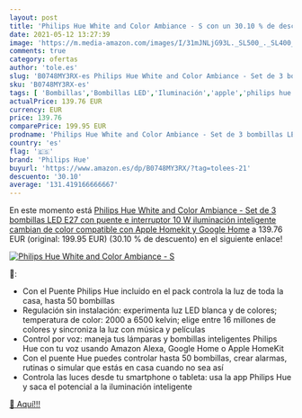 ```yaml
---
layout: post
title: 'Philips Hue White and Color Ambiance - S con un 30.10 % de descuento'
date: 2021-05-12 13:27:39
image: 'https://m.media-amazon.com/images/I/31mJNLjG93L._SL500_._SL400_.jpg'
comments: true
category: ofertas
author: 'tole.es'
slug: 'B0748MY3RX-es Philips Hue White and Color Ambiance - Set de 3 bombillas...'
sku: 'B0748MY3RX-es'
tags: [ 'Bombillas','Bombillas LED','Iluminación','apple','philips hue', ]
actualPrice: 139.76 EUR
currency: EUR
price: 139.76
comparePrice: 199.95 EUR
prodname: 'Philips Hue White and Color Ambiance - Set de 3 bombillas LED E27 con puente e interruptor  10 W  iluminación inteligente  cambian de color  compatible con Apple Homekit y Google Home'
country: 'es'
flag: '🇪🇸'
brand: 'Philips Hue'
buyurl: 'https://www.amazon.es/dp/B0748MY3RX/?tag=tolees-21'
descuento: '30.10'
average: '131.419166666667'
---
```


En este momento está [Philips Hue White and Color Ambiance - Set de 3 bombillas LED E27 con puente e interruptor  10 W  iluminación inteligente  cambian de color  compatible con Apple Homekit y Google Home](https://www.amazon.es/dp/B0748MY3RX/?tag=tolees-21) a 139.76 EUR (original: 199.95 EUR) (30.10 %  de descuento) en el siguiente enlace!

[![Philips Hue White and Color Ambiance - S](https://m.media-amazon.com/images/I/31mJNLjG93L._SL500_._SL400_.jpg)](https://www.amazon.es/dp/B0748MY3RX/?tag=tolees-21)

🔎:

- Con el Puente Philips Hue incluido en el pack controla la luz de toda la casa, hasta 50 bombillas
- Regulación sin instalación: experimenta luz LED blanca y de colores; temperatura de color: 2000 a 6500 kelvin; elige entre 16 millones de colores y sincroniza la luz con música y películas
- Control por voz: maneja tus lámparas y bombillas inteligentes Philips Hue con tu voz usando Amazon Alexa, Google Home o Apple HomeKit
- Con el puente Hue puedes controlar hasta 50 bombillas, crear alarmas, rutinas o simular que estás en casa cuando no sea así
- Controla las luces desde tu smartphone o tableta: usa la app Philips Hue y saca el potencial a la iluminación inteligente

[🛒 Aquí!!!](https://www.amazon.es/dp/B0748MY3RX/?tag=tolees-21)
